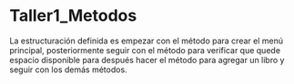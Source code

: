 # Taller1_Metodos

La estructuración definida es empezar con el método para crear el menú principal, posteriormente seguir con el método para verificar 
que quede espacio disponible para después hacer el método para agregar un libro y seguir con los demás métodos.
